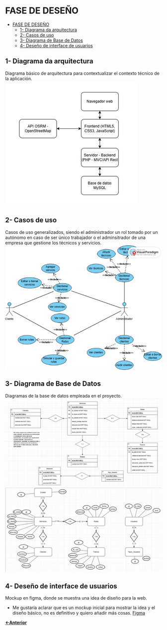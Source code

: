 # FASE DE DESEÑO

- [FASE DE DESEÑO](#fase-de-deseño)
  - [1- Diagrama da arquitectura](#1--diagrama-da-arquitectura)
  - [2- Casos de uso](#2--casos-de-uso)
  - [3- Diagrama de Base de Datos](#3--diagrama-de-base-de-datos)
  - [4- Deseño de interface de usuarios](#4--deseño-de-interface-de-usuarios)


## 1- Diagrama da arquitectura

Diagrama básico de arquitectura para contextualizar el contexto técnico de la aplicación.
![Diagrama de arquitectura](../img/arquitecura_web.PNG)

## 2- Casos de uso

Casos de uso generalizados, siendo el administrador un rol tomado por un autónomo en caso de ser único trabajador o el adminsitrador de una empresa que gestione los técnicos y servicios.
![Casos de uso](../img/casos%20de%20uso.png)

## 3- Diagrama de Base de Datos

Diagramas de la base de datos empleada en el proyecto.
![Diagrama de Base de Datos](../img/diagramaBBDD.PNG)
![Diagrama de Base de Datos - Relacional](../img/diagrama-relacional.PNG)

## 4- Deseño de interface de usuarios

Mockup en figma, donde se muestra una idea de diseño para la web.

- Me gustaría aclarar que es un mockup inicial para mostrar la idea y el diseño básico, no es definitivo y quiero añadir más cosas.
[Figma](https://www.figma.com/design/JY1LzkEXCofDl6hho2BuxK/Routigal?node-id=0-1&t=LNzM97Vaou4aekGo-1)

[**<-Anterior**](../../README.md)
